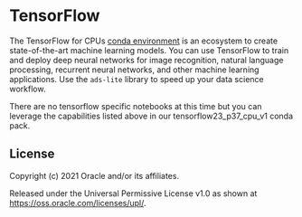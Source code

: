 TensorFlow
==========

The TensorFlow for CPUs [conda environment](https://docs.cloud.oracle.com/en-us/iaas/data-science/using/use-notebook-sessions.htm#conda_understand_environments) is an ecosystem to create state-of-the-art machine learning models. You can use TensorFlow to train and deploy deep neural networks for image recognition, natural language processing, recurrent neural networks, and other machine learning applications. Use the `ads-lite` library to speed up your data science workflow.


There are no tensorflow specific notebooks at this time but you can leverage the capabilities listed above in our tensorflow23_p37_cpu_v1 conda pack.


## License

Copyright (c) 2021 Oracle and/or its affiliates.

Released under the Universal Permissive License v1.0 as shown at <https://oss.oracle.com/licenses/upl/>.
